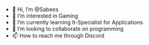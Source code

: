 - 👋 Hi, I’m @Sabeos
- 👀 I’m interested in Gaming
- 🌱 I’m currently learning It-Specialist for Applications
- 💞️ I’m looking to collaborate on programming
- 📫 How to reach me through Discord

<!---
Sabeos/Sabeos is a ✨ special ✨ repository because its `README.md` (this file) appears on your GitHub profile.
You can click the Preview link to take a look at your changes.
--->
